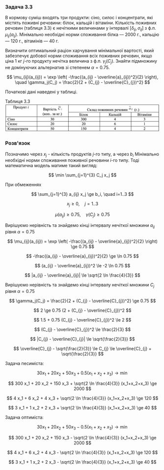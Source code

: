 ### Задача 3.3 

В кормову суміш входять три продукти: сіно, силос і концентрати, які містять поживні речовини: білок, кальцій і вітаміни. Кількість поживних речовин (таблиця 3.3) є нечіткими величинами у інтервалі $[\delta_{ij}, \sigma_{ij}]$ з ф.п. $\mu_{ij}(a_{ij})$. Мінімально необхідні норми споживання білка –– 2000 г., кальцію –– 120 г., вітамінів –– 40 г. 

Визначити оптимальний раціон харчування мінімальної вартості, який забезпечує добової норми споживання всіх поживних речовин, якщо ціна 1 кг $j$-го продукту нечітка величина з ф.п. $\gamma_j(C_j)$. Знайти підмножину не домінуючих альтернатив зі степенем $\alpha=0.75$. 

$$ \mu_{ij}(a_{ij}) = \exp \left( -\frac{(a_{ij} - \overline{a}_{ij})^2}{2} \right), \quad
   \gamma_j(C_j) = \frac{2}{2 + (C_{j} - \overline{C}_{j})^2}
$$

Початкові дані наведені у таблиці. 

Таблиця 3.3 
![](img.png)

### Розв'язок

Позначимо через $x_{j}$ - кількість продуктів $j$-го типу, а через $b_i$ Мінімально необхідні норми споживання поживної речовини $i$-го типу. Тоді математична модель матиме такий вигляд:

$$ \min \sum_{j=1}^{3} C_j x_j $$

При обмеженнях

$$ \sum_{j=1}^{3} a_{ij} x_j \ge b_i, \quad i=1..3 $$

$$ x_j \ge 0, \quad j=1..3 $$

$$ \mu(a_{ij})  \ge 0.75 , \quad \gamma(C_j) \ge 0.75$$

Вирішуємо нерівність та знайдемо кінці інтервалу нечіткої множини $a_{ij}$ рівня $\alpha=0.75$

$$ \mu_{ij}(a_{ij}) = \exp \left( -\frac{(a_{ij} - \overline{a}_{ij})^2}{2} \right) \ge 0.75 $$

$$  -\frac{(a_{ij} - \overline{a}_{ij})^2}{2} \ge \ln 0.75 $$

$$  (a_{ij} - \overline{a}_{ij})^2 \le -2 \ln 0.75 $$

$$  |a_{ij} - \overline{a}_{ij}| \le \sqrt{2 \ln \frac{4}{3}} $$

Вирішуємо нерівність та знайдемо кінці інтервалу нечіткої множини $C_j$ рівня $\alpha=0.75$

$$ \gamma_j(C_j) = \frac{2}{2 + (C_{j} - \overline{C}_{j})^2} \ge 0.75 $$

$$ 2 \ge 0.75 (2 + (C_{j} - \overline{C}_{j})^2 $$

$$ 1.5 + 0.75 (C_{j} - \overline{C}_{j})^2 \le 2 $$

$$ (C_{j} - \overline{C}_{j})^2 \le \frac{2}{3} $$

$$ |C_{j} - \overline{C}_{j}| \le \sqrt{\frac{2}{3}} $$

$$ \overline{C}_{j} - \sqrt{\frac{2}{3}} \le C_{j} \le \overline{C}_{j} + \sqrt{\frac{2}{3}} $$

Задача песиміста:

$$ 30 x_1 + 20 x_2 + 50 x_3  + 0.5 (x_1+x_2+x_3) \rightarrow \min $$

$$ 300 x_1 + 20 x_2 + 150 x_3     +  \sqrt{2 \ln \frac{4}{3}} (x_1+x_2+x_3) \ge 2000 $$

$$ 4 x_1 + 6 x_2 + 4 x_3  + \sqrt{2 \ln \frac{4}{3}} (x_1+x_2+x_3) \ge 120 $$

$$ 3 x_1 + 1 x_2 + 2 x_3  + \sqrt{2 \ln \frac{4}{3}} (x_1+x_2+x_3) \ge 40 $$

Задача оптиміста:

$$ 30 x_1 + 20 x_2 + 50 x_3  - 0.5 (x_1+x_2+x_3) \rightarrow \min $$

$$ 300 x_1 + 20 x_2 + 150 x_3     -  \sqrt{2 \ln \frac{4}{3}} (x_1+x_2+x_3) \ge 2000 $$

$$ 4 x_1 + 6 x_2 + 4 x_3  - \sqrt{2 \ln \frac{4}{3}} (x_1+x_2+x_3) \ge 120 $$

$$ 3 x_1 + 1 x_2 + 2 x_3  - \sqrt{2 \ln \frac{4}{3}} (x_1+x_2+x_3) \ge 40 $$
